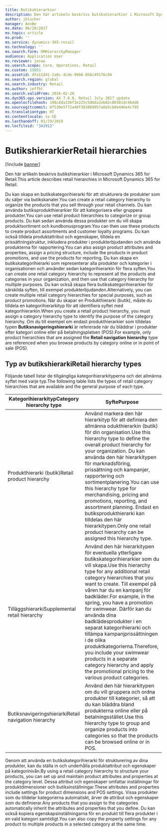 ```yaml
---
title: Butikshierarkier
description: Den här artikeln beskrivs butikshierarkier i Microsoft Dynamics 365 for Retail.
author: jblucher
manager: AnnBe
ms.date: 06/20/2017
ms.topic: article
ms.prod: ''
ms.service: dynamics-365-retail
ms.technology: ''
ms.search.form: OMHierarchyManager
audience: Application User
ms.reviewer: josaw
ms.search.scope: Core, Operations, Retail
ms.custom: 15851
ms.assetid: dfa11d41-2a0c-4cde-99b6-058c49176c94
ms.search.region: global
ms.search.industry: Retail
ms.author: jeffbl
ms.search.validFrom: 2016-02-28
ms.dyn365.ops.version: AX 7.0.0, Retail July 2017 update
ms.openlocfilehash: 198c8da336f3e225c5d6da2eb02c86581dc9b4d6
ms.sourcegitcommit: 0f530e5f72a40f383868957a6b5cb0e446e4c795
ms.translationtype: HT
ms.contentlocale: sv-SE
ms.lasthandoff: 01/29/2019
ms.locfileid: "341912"
---
```

# <a name="retail-hierarchies"></a><span data-ttu-id="0ba5d-103">Butikshierarkier</span><span class="sxs-lookup"><span data-stu-id="0ba5d-103">Retail hierarchies</span></span>

[!include [banner](includes/banner.md)]

<span data-ttu-id="0ba5d-104">Den här artikeln beskrivs butikshierarkier i Microsoft Dynamics 365 for Retail.</span><span class="sxs-lookup"><span data-stu-id="0ba5d-104">This article describes retail hierarchies in Microsoft Dynamics 365 for Retail.</span></span>

<span data-ttu-id="0ba5d-105">Du kan skapa en butikskategorihierarki för att strukturera de produkter som du säljer via butikskanaler.</span><span class="sxs-lookup"><span data-stu-id="0ba5d-105">You can create a retail category hierarchy to organize the products that you sell through your retail channels.</span></span> <span data-ttu-id="0ba5d-106">Du kan använda butiksprodukthierarkier för att kategorisera eller gruppera produkter.</span><span class="sxs-lookup"><span data-stu-id="0ba5d-106">You can use retail product hierarchies to categorize or group products.</span></span> <span data-ttu-id="0ba5d-107">Du kan sedan använda dessa produkter om du vill skapa produktsortiment och kundbonusprogram.</span><span class="sxs-lookup"><span data-stu-id="0ba5d-107">You can then use these products to create product assortments and customer loyalty programs.</span></span> <span data-ttu-id="0ba5d-108">Du kan också tilldela produktattribut och egenskaper, tilldela en prissättningstruktur, inkludera produkter i produkterbjudanden och använda produkterna för rapportering.</span><span class="sxs-lookup"><span data-stu-id="0ba5d-108">You can also assign product attributes and properties, assign a pricing structure, include the products in product promotions, and use the products for reporting.</span></span> <span data-ttu-id="0ba5d-109">Du kan skapa en butikskategorihierarki som representerar alla produkter och kategorier i organisationen och använder sedan kategorihierarkin för flera syften.</span><span class="sxs-lookup"><span data-stu-id="0ba5d-109">You can create one retail category hierarchy to represent all the products and categories in your organization, and then use that category hierarchy for multiple purposes.</span></span> <span data-ttu-id="0ba5d-110">Du kan också skapa flera butikskategorihierarkier för särskilda syften, till exempel produkterbjudanden.</span><span class="sxs-lookup"><span data-stu-id="0ba5d-110">Alternatively, you can create multiple retail category hierarchies for special purposes, such as product promotions.</span></span> <span data-ttu-id="0ba5d-111">När du skapar en Produkthierarki (butik), måste du tilldela en kategorihierarkityp för att identifiera syftet med kategorihierarkin.</span><span class="sxs-lookup"><span data-stu-id="0ba5d-111">When you create a retail product hierarchy, you must assign a category hierarchy type to identify the purpose of the category hierarchy.</span></span> <span data-ttu-id="0ba5d-112">Om du till exempel om endast produkthierarkier som tilldelas typen **Butiksnavigeringshierarki** är refererade när du bläddrar i produkter efter kategori online eller på betalningsplatsen (POS).</span><span class="sxs-lookup"><span data-stu-id="0ba5d-112">For example, only product hierarchies that are assigned the **Retail navigation hierarchy** type are referenced when you browse products by category online or in point of sale (POS).</span></span>

## <a name="retail-hierarchy-types"></a><span data-ttu-id="0ba5d-113">Typ av butikshierarki</span><span class="sxs-lookup"><span data-stu-id="0ba5d-113">Retail hierarchy types</span></span>

<span data-ttu-id="0ba5d-114">Följande tabell listar de tillgängliga kategorihierarkityperna och det allmänna syftet med varje typ.</span><span class="sxs-lookup"><span data-stu-id="0ba5d-114">The following table lists the types of retail category hierarchies that are available and the general purpose of each type.</span></span>

| <span data-ttu-id="0ba5d-115">Kategorihierarkityp</span><span class="sxs-lookup"><span data-stu-id="0ba5d-115">Category hierarchy type</span></span>       | <span data-ttu-id="0ba5d-116">Syfte</span><span class="sxs-lookup"><span data-stu-id="0ba5d-116">Purpose</span></span> |
|-------------------------------|---------|
| <span data-ttu-id="0ba5d-117">Produkthierarki (butik)</span><span class="sxs-lookup"><span data-stu-id="0ba5d-117">Retail product hierarchy</span></span>      | <span data-ttu-id="0ba5d-118">Använd markera den här hierarkityp för att definiera den allmänna odukthierarkin (butik) för din organisation.</span><span class="sxs-lookup"><span data-stu-id="0ba5d-118">Use this hierarchy type to define the overall product hierarchy for your organization.</span></span> <span data-ttu-id="0ba5d-119">Du kan använda den här hierarkitypen för marknadsföring, prissättning och kampanjer, rapportering och sortimentplanering.</span><span class="sxs-lookup"><span data-stu-id="0ba5d-119">You can use this hierarchy type for merchandising, pricing and promotions, reporting, and assortment planning.</span></span> <span data-ttu-id="0ba5d-120">Endast en butiksprodukthierarki kan tilldelas den här hierarkitypen.</span><span class="sxs-lookup"><span data-stu-id="0ba5d-120">Only one retail product hierarchy can be assigned this hierarchy type.</span></span> |
| <span data-ttu-id="0ba5d-121">Tilläggshierarki</span><span class="sxs-lookup"><span data-stu-id="0ba5d-121">Supplemental retail hierarchy</span></span> | <span data-ttu-id="0ba5d-122">Använd den här hierarkitypen för eventuella ytterligare butikskategorihierarkier som du vill skapa.</span><span class="sxs-lookup"><span data-stu-id="0ba5d-122">Use this hierarchy type for any additional retail category hierarchies that you want to create.</span></span> <span data-ttu-id="0ba5d-123">Till exempel på våren har du en kampanj för badkläder.</span><span class="sxs-lookup"><span data-stu-id="0ba5d-123">For example, in the spring, you have a promotion for swimwear.</span></span> <span data-ttu-id="0ba5d-124">Därför kan du använda dina badklädesprodukter i en separat kategorihierarki och tillämpa kampanjprissättningen i de olika produktkategorierna.</span><span class="sxs-lookup"><span data-stu-id="0ba5d-124">Therefore, you include your swimwear products in a separate category hierarchy and apply the promotional pricing to the various product categories.</span></span> |
| <span data-ttu-id="0ba5d-125">Butiksnavigeringshierarki</span><span class="sxs-lookup"><span data-stu-id="0ba5d-125">Retail navigation hierarchy</span></span>   | <span data-ttu-id="0ba5d-126">Använd den här hierarkitypen om du vill gruppera och ordna produkter till kategorier, så att du kan bläddra bland produkterna online eller på betalningsstället.</span><span class="sxs-lookup"><span data-stu-id="0ba5d-126">Use this hierarchy type to group and organize products into categories so that the products can be browsed online or in POS.</span></span> |

<span data-ttu-id="0ba5d-127">Genom att använda en butikskategorihierarki för strukturering av dina produkter, kan du ställa in och underhålla produktattribut och egenskaper på kategorinivån.</span><span class="sxs-lookup"><span data-stu-id="0ba5d-127">By using a retail category hierarchy to structure your products, you can set up and maintain product attributes and properties at the category level.</span></span> <span data-ttu-id="0ba5d-128">Dessa attribut och egenskaper omfattar inställningar för produktdimensioner och butiksinställningar.</span><span class="sxs-lookup"><span data-stu-id="0ba5d-128">These attributes and properties include settings for product dimensions and POS settings.</span></span> <span data-ttu-id="0ba5d-129">Vissa produkter som du tilldelar kategorierna automatiskt, ärver de attribut och egenskaper som du definierar.</span><span class="sxs-lookup"><span data-stu-id="0ba5d-129">Any products that you assign to the categories automatically inherit the attributes and properties that you define.</span></span> <span data-ttu-id="0ba5d-130">Du kan också kopiera egenskapsinställningarna för en produkt till flera produkter i en vald kategori samtidigt.</span><span class="sxs-lookup"><span data-stu-id="0ba5d-130">You can also copy the property settings for any product to multiple products in a selected category at the same time.</span></span>
